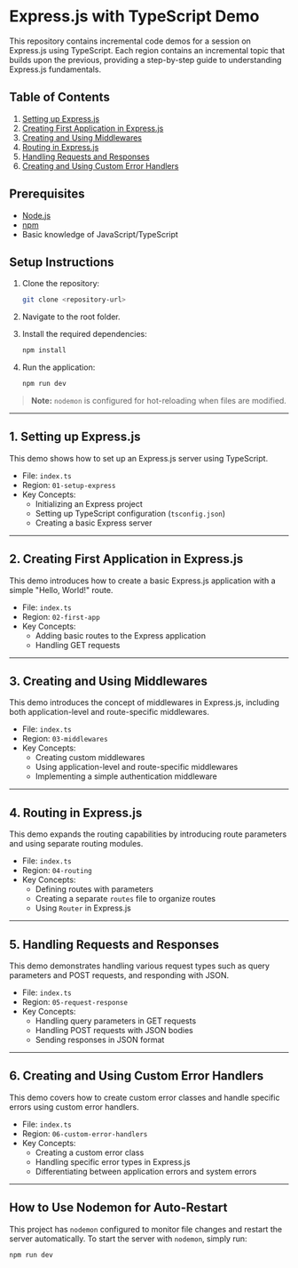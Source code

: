 # **Express.js with TypeScript Demo**

This repository contains incremental code demos for a session on Express.js using TypeScript. Each region contains an incremental topic that builds upon the previous, providing a step-by-step guide to understanding Express.js fundamentals.

## **Table of Contents**
1. [Setting up Express.js](#1-setting-up-expressjs)
2. [Creating First Application in Express.js](#2-creating-first-application-in-expressjs)
3. [Creating and Using Middlewares](#3-creating-and-using-middlewares)
4. [Routing in Express.js](#4-routing-in-expressjs)
5. [Handling Requests and Responses](#5-handling-requests-and-responses)
6. [Creating and Using Custom Error Handlers](#6-creating-and-using-custom-error-handlers)

## **Prerequisites**
- [Node.js](https://nodejs.org/)
- [npm](https://www.npmjs.com/)
- Basic knowledge of JavaScript/TypeScript

## **Setup Instructions**

1. Clone the repository:
    ```bash
    git clone <repository-url>
    ```

2. Navigate to the root folder.

3. Install the required dependencies:
    ```bash
    npm install
    ```

4. Run the application:
    ```bash
    npm run dev
    ```

> **Note:** `nodemon` is configured for hot-reloading when files are modified.

---

## **1. Setting up Express.js**

This demo shows how to set up an Express.js server using TypeScript.

- File: `index.ts`
- Region: `01-setup-express`
- Key Concepts:
  - Initializing an Express project
  - Setting up TypeScript configuration (`tsconfig.json`)
  - Creating a basic Express server

---

## **2. Creating First Application in Express.js**

This demo introduces how to create a basic Express.js application with a simple "Hello, World!" route.

- File: `index.ts`
- Region: `02-first-app`
- Key Concepts:
  - Adding basic routes to the Express application
  - Handling GET requests

---

## **3. Creating and Using Middlewares**

This demo introduces the concept of middlewares in Express.js, including both application-level and route-specific middlewares.

- File: `index.ts`
- Region: `03-middlewares`
- Key Concepts:
  - Creating custom middlewares
  - Using application-level and route-specific middlewares
  - Implementing a simple authentication middleware

---

## **4. Routing in Express.js**

This demo expands the routing capabilities by introducing route parameters and using separate routing modules.

- File: `index.ts`
- Region: `04-routing`
- Key Concepts:
  - Defining routes with parameters
  - Creating a separate `routes` file to organize routes
  - Using `Router` in Express.js

---

## **5. Handling Requests and Responses**

This demo demonstrates handling various request types such as query parameters and POST requests, and responding with JSON.

- File: `index.ts`
- Region: `05-request-response`
- Key Concepts:
  - Handling query parameters in GET requests
  - Handling POST requests with JSON bodies
  - Sending responses in JSON format

---

## **6. Creating and Using Custom Error Handlers**

This demo covers how to create custom error classes and handle specific errors using custom error handlers.

- File: `index.ts`
- Region: `06-custom-error-handlers`
- Key Concepts:
  - Creating a custom error class
  - Handling specific error types in Express.js
  - Differentiating between application errors and system errors

---

## **How to Use Nodemon for Auto-Restart**

This project has `nodemon` configured to monitor file changes and restart the server automatically. To start the server with `nodemon`, simply run:

```bash
npm run dev